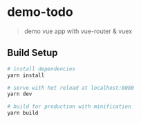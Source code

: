 # demo-todo

> demo vue app with vue-router & vuex

## Build Setup

``` bash
# install dependencies
yarn install

# serve with hot reload at localhost:8080
yarn dev

# build for production with minification
yarn build
```
